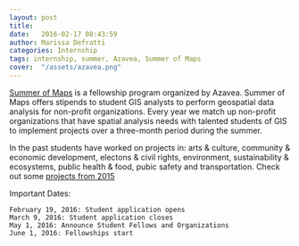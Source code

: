 ```yaml
---
layout: post
title: 
date:   2016-02-17 08:43:59
author: Marissa Defratti
categories: Internship
tags: internship, summer, Azavea, Summer of Maps
cover:  "/assets/azavea.png"
---
```


[Summer of Maps][Summer of Maps] is a fellowship program organized by Azavea. Summer of Maps offers stipends to student GIS analysts to perform geospatial data analysis for non-profit organizations. Every year we match up non-profit organizations that have spatial analysis needs with talented students of GIS to implement projects over a three-month period during the summer.

In the past students have worked on projects in: arts & culture, community & economic development, electons & civil rights, environment, sustainability & ecosystems, public health & food, pubic safety and transportation.
Check out some [projects from 2015][2015 Projects]

Important Dates:

    February 19, 2016: Student application opens
    March 9, 2016: Student application closes
    May 1, 2016: Announce Student Fellows and Organizations
    June 1, 2016: Fellowships start
    
    

[Summer of Maps]: http://www.summerofmaps.com/
[2015 Projects]: http://www.summerofmaps.com/years/2015/

